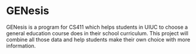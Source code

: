 # GENesis
GENesis is a program for CS411 which helps students in UIUC to choose a general education course does in their school curriculum. This project will combine all those data and help students make their own choice with more information.
